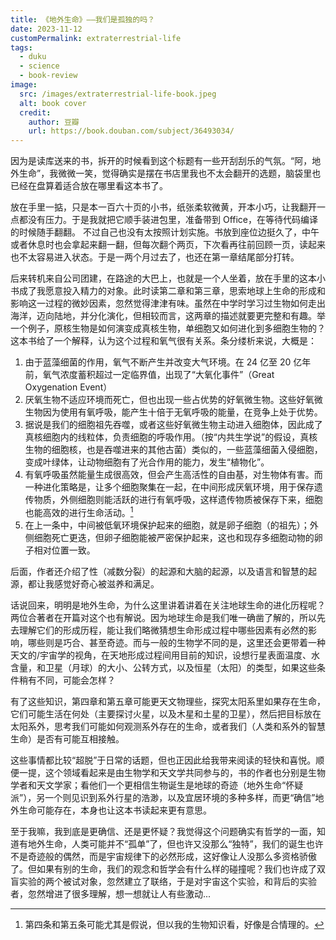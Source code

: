 ```yaml
---
title: 《地外生命》——我们是孤独的吗？
date: 2023-11-12
customPermalink: extraterrestrial-life
tags:
  - duku
  - science
  - book-review
image:
  src: /images/extraterrestrial-life-book.jpeg
  alt: book cover
  credit:
    author: 豆瓣
    url: https://book.douban.com/subject/36493034/
---
```

因为是读库送来的书，拆开的时候看到这个标题有一些开刮刮乐的气氛。“阿，地外生命”，我微微一笑，觉得确实是摆在书店里我也不太会翻开的选题，脑袋里也已经在盘算着适合放在哪里看这本书了。

放在手里一掂，只是本一百六十页的小书，纸张柔软微黄，开本小巧，让我翻开一点都没有压力。于是我就把它顺手装进包里，准备带到 Office，在等待代码编译的时候随手翻翻。
不过自己也没有太按照计划实施。书放到座位边挺久了，中午或者休息时也会拿起来翻一翻，但每次翻个两页，下次看再往前回顾一页，读起来也不太容易进入状态。于是一两个月过去了，也还在第一章结尾部分打转。

后来转机来自公司团建，在路途的大巴上，也就是一个人坐着，放在手里的这本小书成了我愿意投入精力的对象。此时读第二章和第三章，思索地球上生命的形成和影响这一过程的微妙因素，忽然觉得津津有味。虽然在中学时学习过生物如何走出海洋，迈向陆地，并分化演化，但相较而言，这两章的描述就要更完整和有趣。举一个例子，原核生物是如何演变成真核生物，单细胞又如何进化到多细胞生物的？这本书给了一个解释，认为这个过程和氧气很有关系。条分缕析来说，大概是：
1. 由于蓝藻细菌的作用，氧气不断产生并改变大气环境。在 24 亿至 20 亿年前，氧气浓度蓄积超过一定临界值，出现了“大氧化事件”（Great Oxygenation Event）
2. 厌氧生物不适应环境而死亡，但也出现一些占优势的好氧微生物。这些好氧微生物因为使用有氧呼吸，能产生十倍于无氧呼吸的能量，在竞争上处于优势。
3. 据说是我们的细胞祖先吞噬，或者这些好氧微生物主动进入细胞体，因此成了真核细胞内的线粒体，负责细胞的呼吸作用。（按“内共生学说”的假设，真核生物的细胞核，也是吞噬进来的其他古菌）类似的，一些蓝藻细菌入侵细胞，变成叶绿体，让动物细胞有了光合作用的能力，发生“植物化”。
4. 有氧呼吸虽然能量生成很高效，但会产生高活性的自由基，对生物体有害。而一种进化策略是，让多个细胞聚集在一起，在中间形成厌氧环境，用于保存遗传物质，外侧细胞则能活跃的进行有氧呼吸，这样遗传物质被保存下来，细胞也能高效的进行生命活动。[^1]
5. 在上一条中，中间被低氧环境保护起来的细胞，就是卵子细胞（的祖先）；外侧细胞死亡更迭，但卵子细胞能被严密保护起来，这也和现存多细胞动物的卵子相对位置一致。

后面，作者还介绍了性（减数分裂）的起源和大脑的起源，以及语言和智慧的起源，都让我感觉好奇心被滋养和满足。

话说回来，明明是地外生命，为什么这里讲着讲着在关注地球生命的进化历程呢？两位合著者在开篇对这个也有解说。因为地球生命是我们唯一确凿了解的，所以先去理解它们的形成历程，能让我们略微猜想生命形成过程中哪些因素有必然的影响，哪些则是巧合、甚至奇迹。而与一般的生物学不同的是，这里还会更带着一种天文的/宇宙学的视角，在天地形成过程间用目前的知识，设想行星表面温度、水含量，和卫星（月球）的大小、公转方式，以及恒星（太阳）的类型，如果这些条件稍有不同，可能会怎样？

有了这些知识，第四章和第五章可能更天文物理些，探究太阳系里如果存在生命，它们可能生活在何处（主要探讨火星，以及木星和土星的卫星），然后把目标放在太阳系外，思考我们可能如何观测系外存在的生命，或者我们（人类和系外的智慧生命）是否有可能互相接触。

这些事情都比较“超脱”于日常的话题，但也正因此给我带来阅读的轻快和喜悦。顺便一提，这个领域看起来是由生物学和天文学共同参与的，书的作者也分别是生物学者和天文学家；看他们一个更相信生物诞生是地球的奇迹（地外生命“怀疑派”），另一个则见识到系外行星的浩渺，以及宜居环境的多种多样，而更“确信”地外生命可能存在，本身也让这本书读起来更有意思。

至于我嘛，我到底是更确信、还是更怀疑？我觉得这个问题确实有哲学的一面，知道有地外生命，人类可能并不“孤单”了，但也许又没那么“独特”，我们的诞生也许不是奇迹般的偶然，而是宇宙规律下的必然形成，这好像让人没那么多资格骄傲了。但如果有别的生命，我们的观念和哲学会有什么样的碰撞呢？我们也许成了双盲实验的两个被试对象，忽然建立了联络，于是对宇宙这个实验，和背后的实验者，忽然增进了很多理解，想一想就让人有些激动...

[^1]: 第四条和第五条可能尤其是假说，但以我的生物知识看，好像是合情理的。
